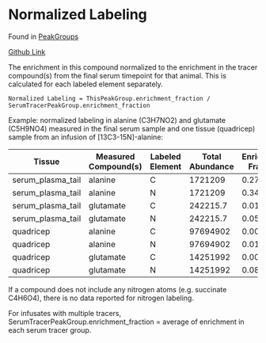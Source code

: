 # Normalized Labeling

Found in [PeakGroups](../Types%20of%20Data%20Output/PeakGroups.md)

[Github Link](https://github.com/Princeton-LSI-ResearchComputing/tracebase/blob/c8ef01327429b31a25c9824050487ecb641f491c/DataRepo/models/peak_group_label.py#L171-L202)

The enrichment in this compound normalized to the enrichment in the tracer compound(s) from the final serum timepoint for that animal.  This is calculated for each labeled element separately.

`Normalized Labeling = ThisPeakGroup.enrichment_fraction / SerumTracerPeakGroup.enrichment_fraction`

Example:  normalized labeling in alanine (C3H7NO2) and glutamate (C5H9NO4) measured in the final serum sample and one tissue (quadricep) sample from an infusion of \[13C3-15N]-alanine:

Tissue | Measured Compound(s) | Labeled Element | Total Abundance | Enrichment Fraction | Enrichment Abundance | Normalized Labeling
-- | -- | -- | -- | -- | -- | --
serum_plasma_tail | alanine | C | 1721209 | 0.275916 | 474909.5 | 1
serum_plasma_tail | alanine | N | 1721209 | 0.344919 | 593677.6 | 1
serum_plasma_tail | glutamate | C | 242215.7 | 0.018 | 4359.787 | 0.065236
serum_plasma_tail | glutamate | N | 242215.7 | 0.053935 | 13063.83 | 0.156369
quadricep | alanine | C | 97694902 | 0.006183 | 604078.4 | 0.02241
quadricep | alanine | N | 97694902 | 0.019993 | 1953218 | 0.057964
quadricep | glutamate | C | 14251992 | 0.007268 | 103580.9 | 0.026341
quadricep | glutamate | N | 14251992 | 0.087257 | 1243586 | 0.252978

If a compound does not include any nitrogen atoms (e.g. succinate C4H6O4), there is no data reported for nitrogen labeling.

For infusates with multiple tracers, SerumTracerPeakGroup.enrichment_fraction = average of enrichment in each serum tracer group.
